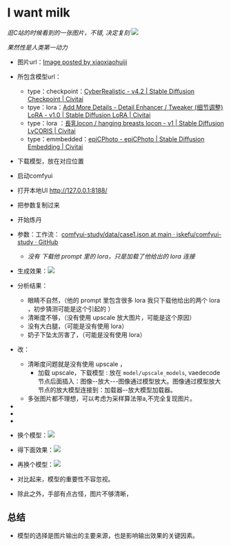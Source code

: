 # I want milk 
_逛C站的时候看到的一张图片，不错,  决定复刻_
![](https://image.civitai.com/xG1nkqKTMzGDvpLrqFT7WA/76f34435-346c-405b-b54e-3315fe33cd9a/original=true/00000-2576117923.jpeg)

_果然性是人类第一动力_

- 图片url：[Image posted by xiaoxiaohuiji](https://civitai.com/images/10880329)

- 所包含模型url：
	- type：checkpoint：[CyberRealistic - v4.2 | Stable Diffusion Checkpoint | Civitai](https://civitai.com/models/15003/cyberrealistic)
	- tpye：lora：[Add More Details - Detail Enhancer / Tweaker (细节调整) LoRA - v1.0 | Stable Diffusion LoRA | Civitai](https://civitai.com/models/82098/add-more-details-detail-enhancer-tweaker-lora?modelVersionId=87153)
	- type：lora ：[長乳locon / hanging breasts locon - v1 | Stable Diffusion LyCORIS | Civitai](https://civitai.com/models/16202/locon-hanging-breasts-locon?modelVersionId=19135)
	- type：emmbedded：[epiCPhoto - epiCPhoto | Stable Diffusion Embedding | Civitai](https://civitai.com/models/195911/epicphoto?modelVersionId=220262)
- 下载模型，放在对应位置
- 启动comfyui 
- 打开本地UI http://127.0.0.1:8188/
- 把参数复制过来
- 开始炼丹
- 参数：工作流： [comfyui-study/data/case1.json at main · iskefu/comfyui-study · GitHub](https://github.com/iskefu/comfyui-study/blob/main/data/case1.json)
	- _没有 下载他 prompt 里的 lora，只是加载了他给出的 lora 连接_
- 生成效果：![](https://s2.loli.net/2024/05/09/qjWIfMpGV9JunXe.png)
- 分析结果：
	- 眼睛不自然，（他的 prompt 里包含很多 lora 我只下载他给出的两个 lora ，初步猜测可能是这个引起的 ）
	- 清晰度不够，（没有使用 upscale 放大图片，可能是这个原因）
	- 没有大白腿，（可能是没有使用 lora）
	- 奶子下坠太厉害了，（可能是没有使用 lora）
- 改：
	- 清晰度问题就是没有使用 upscale ，
		- 加载 upscale，下载模型 : 放在 `model/upscale_models`, vaedecode 节点后面插入：图像--放大---图像通过模型放大。图像通过模型放大节点的放大模型连接到：加载器--放大模型加载器。
	- 多张图片都不理想，可以考虑为采样算法带a,不完全复现图片。

	
- 

- 
- 
- 换个模型：![](https://s2.loli.net/2024/05/09/RAe3QOk1wmBngNX.png)
- 得下面效果：![](https://s2.loli.net/2024/05/09/EyR4Dfq95NLpOTG.png)
- 再换个模型：![](https://s2.loli.net/2024/05/09/GWBk4XlUosvQhb9.png)
- 对比起来，模型的重要性不容忽视。
- 除此之外，手部有点古怪，图片不够清晰，
## 总结
- 模型的选择是图片输出的主要来源，也是影响输出效果的关键因素。
